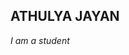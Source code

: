 <html>
  <head>
    <body>
      <h2>ATHULYA JAYAN</h2>
      <p><em>I am a student</em></p>
    </body>
  </head>
  </html>
